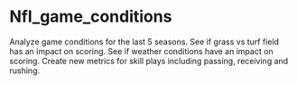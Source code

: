 # Nfl_game_conditions
Analyze game conditions for the last 5 seasons. See if grass vs turf field has an impact on scoring. See if weather conditions have an impact on scoring. Create new metrics for skill plays including passing, receiving and rushing.
